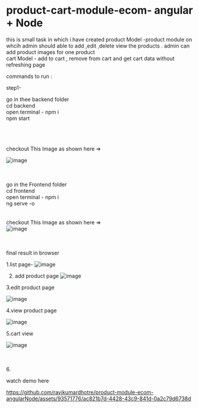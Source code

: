 # product-cart-module-ecom- angular + Node
this is small task in which  i have created 
product Model -product module on whcih admin should able to add ,edit ,delete view the products . admin can add product images for one product
</br> cart Model - add to cart , remove from cart and get cart data without refreshing page



   commands to run :

step1-

   go in thee  backend folder 
   </br>
   cd backend 
    </br>
   open terminal - npm i 
    </br>
   npm start

 </br> </br> </br>
checkout This Image as shown here =>

   ![image](https://github.com/ravikumardhotre/product-module-ecom-angularNode/assets/93571776/629c0e5c-2695-4136-ad9f-d7d157215160)


 </br> </br>
    go in the Frontend folder 
     </br>
   cd frontend
    </br>
   open terminal - npm i 
    </br>
   ng serve -o
    </br>
    </br> </br>
checkout This Image as shown here =>
 </br>
![image](https://github.com/ravikumardhotre/product-module-ecom-angularNode/assets/93571776/a41ed3de-98af-4a00-913c-81ddf2d40e69)

 </br> </br>
final result in browser


1.list page-
![image](https://github.com/ravikumardhotre/product-module-ecom-angularNode/assets/93571776/7677969a-538c-4a24-8e70-b96342456709)

2. add product page
   ![image](https://github.com/ravikumardhotre/product-module-ecom-angularNode/assets/93571776/46951b48-1674-40f1-aba0-82fca3af4bfd)

3.edit product page

![image](https://github.com/ravikumardhotre/product-module-ecom-angularNode/assets/93571776/9acb5f47-d787-415c-a2b1-75c6419d1765)

4.view product page

![image](https://github.com/ravikumardhotre/product-module-ecom-angularNode/assets/93571776/321e6c86-7dbf-47f8-bfd6-3166d2044615)

5.cart view

![image](https://github.com/ravikumardhotre/product-module-ecom-angularNode/assets/93571776/e839887c-0a0f-4e14-bd48-19052d58ccae)

 </br>
  </br>
6.


watch demo here  



https://github.com/ravikumardhotre/product-module-ecom-angularNode/assets/93571776/ac821b7d-4428-43c9-841d-0a2c79d6738d







<br>


